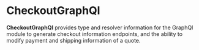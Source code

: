 # CheckoutGraphQl

**CheckoutGraphQl** provides type and resolver information for the GraphQl module
to generate checkout information endpoints, and the ability to modify payment
and shipping information of a quote.
